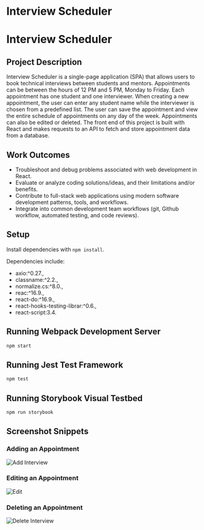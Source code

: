 # Interview Scheduler

# Interview Scheduler

## Project Description

Interview Scheduler is a single-page application (SPA) that allows users to book technical interviews between students and mentors. Appointments can be between the hours of 12 PM and 5 PM, Monday to Friday. Each appointment has one student and one interviewer. When creating a new appointment, the user can enter any student name while the interviewer is chosen from a predefined list. The user can save the appointment and view the entire schedule of appointments on any day of the week. Appointments can also be edited or deleted. The front end of this project is built with React and makes requests to an API to fetch and store appointment data from a database.

## Work Outcomes

- Troubleshoot and debug problems associated with web development in React.
- Evaluate or analyze coding solutions/ideas, and their limitations and/or benefits.
- Contribute to full-stack web applications using modern software development patterns, tools, and workflows.
- Integrate into common development team workflows (git, Github workflow, automated testing, and code reviews).

## Setup

Install dependencies with `npm install`.

Dependencies include:

- axio:^0.27.,
- classname:^2.2.,
- normalize.cs:^8.0.,
- reac:^16.9.,
- react-do:^16.9.,
- react-hooks-testing-librar:^0.6.,
- react-script:3.4.

## Running Webpack Development Server

```sh
npm start
```

## Running Jest Test Framework

```sh
npm test
```

## Running Storybook Visual Testbed

```sh
npm run storybook
```

## Screenshot Snippets

### Adding an Appointment

![Add Interview](https://user-images.githubusercontent.com/101018212/193963218-17c0df60-4d89-4694-97d7-89c54c0bffac.gif)

### Editing an Appointment

![Edit](https://user-images.githubusercontent.com/101018212/193963225-f9d8fd99-c9ba-49d1-ab75-149692564cde.gif)

### Deleting an Appointment

![Delete Interview](https://user-images.githubusercontent.com/101018212/193963235-77fc651d-41d4-4b7a-a693-ffef4f5a2e49.gif)
